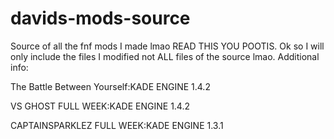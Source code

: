 # davids-mods-source
Source of all the fnf mods I made lmao
READ THIS YOU POOTIS.
Ok so I will only include the files I modified not ALL files of the source lmao.
Additional info:

The Battle Between Yourself:KADE ENGINE 1.4.2

VS GHOST FULL WEEK:KADE ENGINE 1.4.2

CAPTAINSPARKLEZ FULL WEEK:KADE ENGINE 1.3.1

